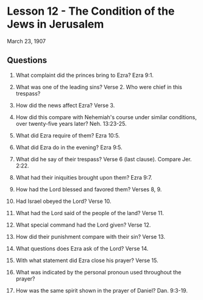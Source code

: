 # Lesson 12 - The Condition of the Jews in Jerusalem

March 23, 1907

## Questions

1. What complaint did the princes bring to Ezra? Ezra 9:1.

2. What was one of the leading sins? Verse 2. Who were chief in this trespass?

3. How did the news affect Ezra? Verse 3.

4. How did this compare with Nehemiah's course under similar conditions, over twenty-five years later? Neh. 13:23-25.

5. What did Ezra require of them? Ezra 10:5.

6. What did Ezra do in the evening? Ezra 9:5.

7. What did he say of their trespass? Verse 6 (last clause). Compare Jer. 2:22.

8. What had their iniquities brought upon them? Ezra 9:7.

9. How had the Lord blessed and favored them? Verses 8, 9.

10. Had Israel obeyed the Lord? Verse 10.

11. What had the Lord said of the people of the land? Verse 11.

12. What special command had the Lord given? Verse 12.

13. How did their punishment compare with their sin? Verse 13.

14. What questions does Ezra ask of the Lord? Verse 14.

15. With what statement did Ezra close his prayer? Verse 15.

16. What was indicated by the personal pronoun used throughout the prayer?

17. How was the same spirit shown in the prayer of Daniel? Dan. 9:3-19.